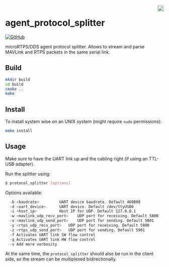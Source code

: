 <img align="right" height="20" src="https://auterion.com/wp-content/uploads/2020/05/auterion_logo_default_sunrise.svg">

# agent_protocol_splitter
[![GitHub](https://img.shields.io/github/license/Auterion/agent_protocol_splitter?style=for-the-badge)](https://github.com/Auterion/agent_protocol_splitter/blob/master/LICENSE)

microRTPS/DDS agent protocol splitter. Allows to stream and parse MAVLink and RTPS packets in the same serial link.

## Build

```sh
mkdir build
cd build
cmake ..
make
```

## Install

To install system wise on an UNIX system (might require `sudo` permissions):

```sh
make install
```

## Usage

Make sure to have the UART link up and the cabling right (if using an TTL-USB adapter).

Run the splitter using:

```sh
$ protocol_splitter [options]
```

Options available:

```sh
  -b <baudrate>			UART device baudrate. Default 460800
  -d <uart_device>		UART device. Default /dev/ttyUSB0
  -i <host_ip>			Host IP for UDP. Default 127.0.0.1
  -w <mavlink_udp_recv_port>	UDP port for receiving. Default 5800
  -x <mavlink_udp_send_port>	UDP port for sending. Default 5801
  -y <rtps_udp_recv_port>	UDP port for receiving. Default 5900
  -z <rtps_udp_send_port>	UDP port for sending. Default 5901
  -f Activates UART link SW flow control
  -g Activates UART link HW flow control
  -v Add more verbosity
```

At the same time, the `protocol_splitter` should also be run in the client side, so the stream can be multiplexed bidirectionally.

